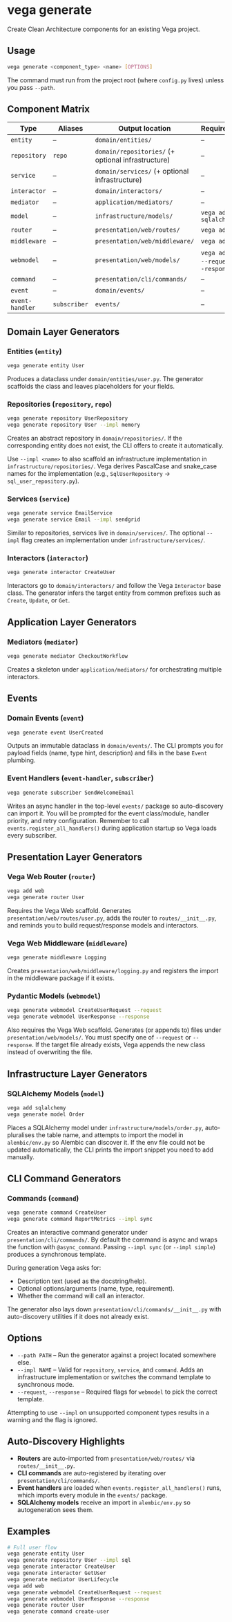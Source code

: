 # vega generate

Create Clean Architecture components for an existing Vega project.

## Usage

```bash
vega generate <component_type> <name> [OPTIONS]
```

The command must run from the project root (where `config.py` lives) unless you pass `--path`.

## Component Matrix

| Type | Aliases | Output location | Requirements |
|------|---------|-----------------|--------------|
| `entity` | – | `domain/entities/` | – |
| `repository` | `repo` | `domain/repositories/` (+ optional infrastructure) | – |
| `service` | – | `domain/services/` (+ optional infrastructure) | – |
| `interactor` | – | `domain/interactors/` | – |
| `mediator` | – | `application/mediators/` | – |
| `model` | – | `infrastructure/models/` | `vega add sqlalchemy` |
| `router` | – | `presentation/web/routes/` | `vega add web` |
| `middleware` | – | `presentation/web/middleware/` | `vega add web` |
| `webmodel` | – | `presentation/web/models/` | `vega add web`; `--request` or `--response` |
| `command` | – | `presentation/cli/commands/` | – |
| `event` | – | `domain/events/` | – |
| `event-handler` | `subscriber` | `events/` | – |

## Domain Layer Generators

### Entities (`entity`)

```bash
vega generate entity User
```

Produces a dataclass under `domain/entities/user.py`. The generator scaffolds the class and leaves placeholders for your fields.

### Repositories (`repository`, `repo`)

```bash
vega generate repository UserRepository
vega generate repository User --impl memory
```

Creates an abstract repository in `domain/repositories/`. If the corresponding entity does not exist, the CLI offers to create it automatically.

Use `--impl <name>` to also scaffold an infrastructure implementation in `infrastructure/repositories/`. Vega derives PascalCase and snake_case names for the implementation (e.g., `SqlUserRepository` → `sql_user_repository.py`).

### Services (`service`)

```bash
vega generate service EmailService
vega generate service Email --impl sendgrid
```

Similar to repositories, services live in `domain/services/`. The optional `--impl` flag creates an implementation under `infrastructure/services/`.

### Interactors (`interactor`)

```bash
vega generate interactor CreateUser
```

Interactors go to `domain/interactors/` and follow the Vega `Interactor` base class. The generator infers the target entity from common prefixes such as `Create`, `Update`, or `Get`.

## Application Layer Generators

### Mediators (`mediator`)

```bash
vega generate mediator CheckoutWorkflow
```

Creates a skeleton under `application/mediators/` for orchestrating multiple interactors.

## Events

### Domain Events (`event`)

```bash
vega generate event UserCreated
```

Outputs an immutable dataclass in `domain/events/`. The CLI prompts you for payload fields (name, type hint, description) and fills in the base `Event` plumbing.

### Event Handlers (`event-handler`, `subscriber`)

```bash
vega generate subscriber SendWelcomeEmail
```

Writes an async handler in the top-level `events/` package so auto-discovery can import it. You will be prompted for the event class/module, handler priority, and retry configuration. Remember to call `events.register_all_handlers()` during application startup so Vega loads every subscriber.

## Presentation Layer Generators

### Vega Web Router (`router`)

```bash
vega add web
vega generate router User
```

Requires the Vega Web scaffold. Generates `presentation/web/routes/user.py`, adds the router to `routes/__init__.py`, and reminds you to build request/response models and interactors.

### Vega Web Middleware (`middleware`)

```bash
vega generate middleware Logging
```

Creates `presentation/web/middleware/logging.py` and registers the import in the middleware package if it exists.

### Pydantic Models (`webmodel`)

```bash
vega generate webmodel CreateUserRequest --request
vega generate webmodel UserResponse --response
```

Also requires the Vega Web scaffold. Generates (or appends to) files under `presentation/web/models/`. You must specify one of `--request` or `--response`. If the target file already exists, Vega appends the new class instead of overwriting the file.

## Infrastructure Layer Generators

### SQLAlchemy Models (`model`)

```bash
vega add sqlalchemy
vega generate model Order
```

Places a SQLAlchemy model under `infrastructure/models/order.py`, auto-pluralises the table name, and attempts to import the model in `alembic/env.py` so Alembic can discover it. If the env file could not be updated automatically, the CLI prints the import snippet you need to add manually.

## CLI Command Generators

### Commands (`command`)

```bash
vega generate command CreateUser
vega generate command ReportMetrics --impl sync
```

Creates an interactive command generator under `presentation/cli/commands/`. By default the command is async and wraps the function with `@async_command`. Passing `--impl sync` (or `--impl simple`) produces a synchronous template.

During generation Vega asks for:

- Description text (used as the docstring/help).
- Optional options/arguments (name, type, requirement).
- Whether the command will call an interactor.

The generator also lays down `presentation/cli/commands/__init__.py` with auto-discovery utilities if it does not already exist.

## Options

- `--path PATH` – Run the generator against a project located somewhere else.
- `--impl NAME` – Valid for `repository`, `service`, and `command`. Adds an infrastructure implementation or switches the command template to synchronous mode.
- `--request`, `--response` – Required flags for `webmodel` to pick the correct template.

Attempting to use `--impl` on unsupported component types results in a warning and the flag is ignored.

## Auto-Discovery Highlights

- **Routers** are auto-imported from `presentation/web/routes/` via `routes/__init__.py`.
- **CLI commands** are auto-registered by iterating over `presentation/cli/commands/`.
- **Event handlers** are loaded when `events.register_all_handlers()` runs, which imports every module in the `events/` package.
- **SQLAlchemy models** receive an import in `alembic/env.py` so autogeneration sees them.

## Examples

```bash
# Full user flow
vega generate entity User
vega generate repository User --impl sql
vega generate interactor CreateUser
vega generate interactor GetUser
vega generate mediator UserLifecycle
vega add web
vega generate webmodel CreateUserRequest --request
vega generate webmodel UserResponse --response
vega generate router User
vega generate command create-user
```
